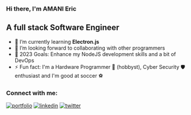 ### Hi there, I'm AMANI Eric

## A full stack Software Engineer

- 🌱 I’m currently learning **Electron.js**
- 👯 I’m looking forward to collaborating with other programmers
- 🥅 2023 Goals: Enhance my NodeJS development skills and a bit of DevOps
- ⚡ Fun fact: I'm a Hardware Programmer 🤖 (hobbyst), Cyber Security 🛡️ enthusiast and I'm good at soccer ⚽

### Connect with me:

[![portfolio](https://img.shields.io/badge/my_portfolio-000?style=for-the-badge&logo=ko-fi&logoColor=white)](https://www.amanieric.com/)
[![linkedin](https://img.shields.io/badge/linkedin-0A66C2?style=for-the-badge&logo=linkedin&logoColor=white)](https://www.linkedin.com/in/amani-eric/)
[![twitter](https://img.shields.io/badge/twitter-1DA1F2?style=for-the-badge&logo=twitter&logoColor=white)](https://twitter.com/amaniericus)

